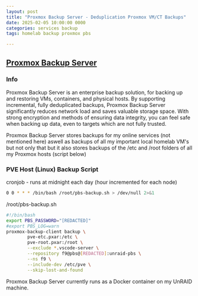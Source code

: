 ```yaml
---
layout: post
title: "Proxmox Backup Server - Deduplication Proxmox VM/CT Backups"
date: 2025-02-05 10:00:00 0000
categories: services backup
tags: homelab backup proxmox pbs

---
```


## [Proxmox Backup Server](https://www.proxmox.com/en/proxmox-backup-server/overview)
### Info
Proxmox Backup Server is an enterprise backup solution, for backing up and restoring VMs, containers, and physical hosts. By supporting incremental, fully deduplicated backups, Proxmox Backup Server significantly reduces network load and saves valuable storage space. With strong encryption and methods of ensuring data integrity, you can feel safe when backing up data, even to targets which are not fully trusted.

Proxmox Backup Server stores backups for my online services (not mentioned here) aswell as backups of all my important local homelab VM's but not only that but it also stores backups of the /etc and /root folders of all my Proxmox hosts (script below)

### PVE Host (Linux) Backup Script
cronjob - runs at midnight each day (hour incremented for each node)
```bash
0 0 * * * /bin/bash /root/pbs-backup.sh > /dev/null 2>&1
```
/root/pbs-backup.sh
```bash
#!/bin/bash
export PBS_PASSWORD="[REDACTED]"
#export PBS_LOG=warn
proxmox-backup-client backup \
        pve-etc.pxar:/etc \
        pve-root.pxar:/root \
        --exclude *.vscode-server \
        --repository f9@pbs@[REDACTED]:unraid-pbs \
        --ns f9 \
        --include-dev /etc/pve \
        --skip-lost-and-found
```

Proxmox Backup Server currently runs as a Docker container on my UnRAID machine.